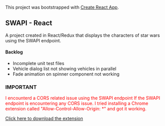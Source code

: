 This project was bootstrapped with [Create React App](https://github.com/facebook/create-react-app).

## SWAPI - React

A project created in React/Redux that displays the characters of star wars using the SWAPI endpoint.

#### Backlog

* Incomplete unit test files
* Vehicle dialog list not showing vehicles in parallel
* Fade animation on spinner component not working

### IMPORTANT

<span style="color:red">I encounterd a CORS related issue using the SWAPI endpoint If the SWAPI endpoint is encountering any CORS issue. I tried installing a Chrome extension called "Allow-Control-Allow-Origin: *" and got it working.</span>

[Click here to download the extension](https://chrome.google.com/webstore/detail/allow-control-allow-origi/nlfbmbojpeacfghkpbjhddihlkkiljbi?hl=en)